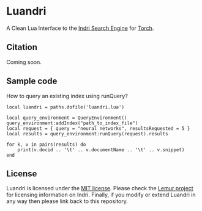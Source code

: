 # Luandri
A Clean Lua Interface to the [Indri Search Engine](http://www.lemurproject.org/indri) for [Torch](http://torch.ch).

Citation
--------
Coming soon.

Sample code
--------
How to query an existing index using runQuery?

    local luandri = paths.dofile('luandri.lua')
    
    local query_environment = QueryEnvironment()
    query_environment:addIndex("path_to_index_file")
    local request = { query = "neural networks", resultsRequested = 5 }
    local results = query_environment:runQuery(request).results
    
    for k, v in pairs(results) do
        print(v.docid .. '\t' .. v.documentName .. '\t' .. v.snippet)
    end

License
-------
Luandri is licensed under the [MIT license](LICENSE). Please check the [Lemur project](http://www.lemurproject.org/license.html) for licensing information on Indri. Finally, if you modify or extend Luandri in any way then please link back to this repository.